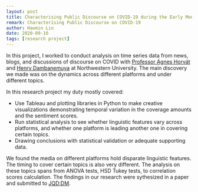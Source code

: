 ```yaml
---
layout: post
title: Characterising Public Discourse on COVID-19 during the Early Months of the Outbreak in the US
remark: Characterising Public Discourse on COVID-19
author: Haomin Lin
date: 2020-09-16
tags: [research project]
---
```


In this project, I worked to conduct analysis on time series data from news, blogs, and discussions of discourse on COVID with [Professor Ágnes Horvát](http://www.agneshorvat.info/) and [Henry Dambanemuya](https://www.dambanemuya.com/) at Northwestern University. The main discovery we made was on the dynamics across different platforms and under different topics.

In this research project my duty mostly covered:

- Use Tableau and plotting libraries in Python to make creative visualizations demonstrating temporal variation in the coverage amounts and the sentiment scores.
- Run statistical analysis to see whether linguistic features vary across platforms, and whether one platform is leading another one in covering certain topics. 
- Drawing conclusions with statistical validation or adequate supporting data.

We found the media on different platforms hold disparate linguistic features. The timing to cover certain topics is also very different. The analysis on these topics spans from ANOVA tests, HSD Tukey tests, to correlation scores calculation. The findings in our research were sythesized in a paper and submitted to [JQD:DM](https://journalqd.org).